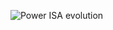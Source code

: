 ![Power ISA evolution](https://upload.wikimedia.org/wikipedia/commons/thumb/3/3b/PowerISA-evolution.svg/799px-PowerISA-evolution.svg.png)
